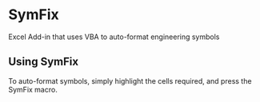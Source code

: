 # SymFix
Excel Add-in that uses VBA to auto-format engineering symbols

## Using SymFix
To auto-format symbols, simply highlight the cells required, and press the SymFix macro.
